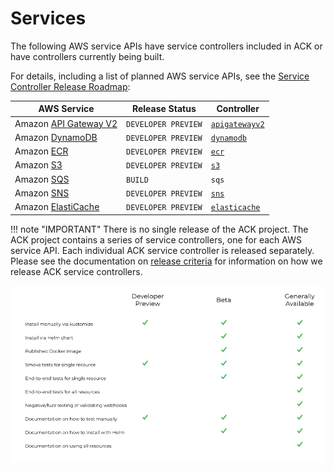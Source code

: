 # Services

The following AWS service APIs have service controllers included in ACK or have
controllers currently being built.

For details, including a list of planned AWS service APIs, see the [Service
Controller Release Roadmap](https://github.com/aws/aws-controllers-k8s/projects/1):

| AWS Service | Release Status | Controller |
|------------ | -------------- | ---------- |
|Amazon [API Gateway V2](https://aws.amazon.com/api-gateway/)|`DEVELOPER PREVIEW`|[`apigatewayv2`](https://github.com/aws/aws-controllers-k8s/tree/main/services/apigatewayv2)|
|Amazon [DynamoDB](https://aws.amazon.com/dynamodb/)|`DEVELOPER PREVIEW`|[`dynamodb`](https://github.com/aws/aws-controllers-k8s/tree/main/services/dynamodb)|
|Amazon [ECR](https://aws.amazon.com/ecr/)|`DEVELOPER PREVIEW`|[`ecr`](https://github.com/aws/aws-controllers-k8s/tree/main/services/ecr)|
|Amazon [S3](https://aws.amazon.com/s3/)|`DEVELOPER PREVIEW`|[`s3`](https://github.com/aws/aws-controllers-k8s/tree/main/services/s3)|
|Amazon [SQS](https://aws.amazon.com/sqs/)|`BUILD`|`sqs`|
|Amazon [SNS](https://aws.amazon.com/sns/)|`DEVELOPER PREVIEW`|[`sns`](https://github.com/aws/aws-controllers-k8s/tree/main/services/sns)|
|Amazon [ElastiCache](https://aws.amazon.com/elasticache/)|`DEVELOPER PREVIEW`|[`elasticache`](https://github.com/aws/aws-controllers-k8s/tree/main/services/elasticache)|

!!! note "IMPORTANT"
    There is no single release of the ACK project. The ACK project contains a
    series of service controllers, one for each AWS service API. Each
    individual ACK service controller is released separately. Please see the
    documentation on [release criteria](releases.md) for information on how we
    release ACK service controllers.

![ACK release criteria](images/release-criteria.png)
